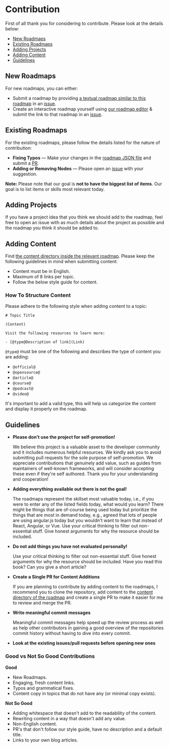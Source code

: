 # Contribution

First of all thank you for considering to contribute. Please look at the details below:

- [New Roadmaps](#new-roadmaps)
- [Existing Roadmaps](#existing-roadmaps)
- [Adding Projects](#adding-projects)
- [Adding Content](#adding-content)
- [Guidelines](#guidelines)

## New Roadmaps

For new roadmaps, you can either:
- Submit a roadmap by providing [a textual roadmap similar to this roadmap](https://gist.github.com/kamranahmedse/98758d2c73799b3a6ce17385e4c548a5) in an [issue](https://github.com/kamranahmedse/developer-roadmap/issues).
- Create an interactive roadmap yourself using [our roadmap editor](https://draw.roadmap.sh/) & submit the link to that roadmap in an [issue](https://github.com/kamranahmedse/developer-roadmap/issues).

## Existing Roadmaps

For the existing roadmaps, please follow the details listed for the nature of contribution:

- **Fixing Typos** — Make your changes in the [roadmap JSON file](https://github.com/kamranahmedse/developer-roadmap/tree/master/src/data/roadmaps) and submit a [PR](https://github.com/kamranahmedse/developer-roadmap/pulls).
- **Adding or Removing Nodes** — Please open an [issue](https://github.com/kamranahmedse/developer-roadmap/issues) with your suggestion.

**Note:** Please note that our goal is <strong>not to have the biggest list of items</strong>. Our goal is to list items or skills most relevant today.

## Adding Projects

If you have a project idea that you think we should add to the roadmap, feel free to open an issue with as much details about the project as possible and the roadmap you think it should be added to.

## Adding Content

Find [the content directory inside the relevant roadmap](https://github.com/kamranahmedse/developer-roadmap/tree/master/src/data/roadmaps). Please keep the following guidelines in mind when submitting content:

- Content must be in English.
- Maximum of 8 links per topic.
- Follow the below style guide for content.

### How To Structure Content

Please adhere to the following style when adding content to a topic:

```
# Topic Title

(Content)

Visit the following resources to learn more:

- [@type@Description of link](Link)
```

`@type@` must be one of the following and describes the type of content you are adding:

- `@official@`
- `@opensource@`
- `@article@`
- `@course@`
- `@podcast@`
- `@video@`

It's important to add a valid type, this will help us categorize the content and display it properly on the roadmap.

## Guidelines

- <p><strong>Please don't use the project for self-promotion!</strong><br />

  We believe this project is a valuable asset to the developer community and it includes numerous helpful resources. We kindly ask you to avoid submitting pull requests for the sole purpose of self-promotion. We appreciate contributions that genuinely add value, such as guides from maintainers of well-known frameworks, and will consider accepting these even if they're self authored. Thank you for your understanding and cooperation!

- <p><strong>Adding everything available out there is not the goal!</strong><br />

  The roadmaps represent the skillset most valuable today, i.e., if you were to enter any of the listed fields today, what would you learn? There might be things that are of-course being used today but prioritize the things that are most in demand today, e.g., agreed that lots of people are using angular.js today but you wouldn't want to learn that instead of React, Angular, or Vue. Use your critical thinking to filter out non-essential stuff. Give honest arguments for why the resource should be included.</p>

- <p><strong>Do not add things you have not evaluated personally!</strong><br />

  Use your critical thinking to filter out non-essential stuff. Give honest arguments for why the resource should be included. Have you read this book? Can you give a short article?</p>

- <p><strong>Create a Single PR for Content Additions</strong></p>

  If you are planning to contribute by adding content to the roadmaps, I recommend you to clone the repository, add content to the [content directory of the roadmap](./src/data/roadmaps/) and create a single PR to make it easier for me to review and merge the PR.

- <p><strong>Write meaningful commit messages</strong><br >

  Meaningful commit messages help speed up the review process as well as help other contributors in gaining a good overview of the repositories commit history without having to dive into every commit.

  </p>
- <p><strong>Look at the existing issues/pull requests before opening new ones</strong></p>

### Good vs Not So Good Contributions

<strong>Good</strong>

  - New Roadmaps.
  - Engaging, fresh content links.
  - Typos and grammatical fixes.
  - Content copy in topics that do not have any (or minimal copy exists).

<strong>Not So Good</strong>

  - Adding whitespace that doesn't add to the readability of the content.
  - Rewriting content in a way that doesn't add any value.
  - Non-English content.
  - PR's that don't follow our style guide, have no description and a default title.
  - Links to your own blog articles.
